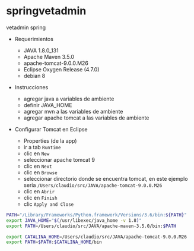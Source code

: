 # springvetadmin
vetadmin spring

- Requerimientos
  - JAVA 1.8.0_131
  - Apache Maven 3.5.0
  - apache-tomcat-9.0.0.M26
  - Eclipse Oxygen Release (4.7.0)
  - debian 8
  
- Instrucciones
	- agregar java a variables de ambiente
	- definir JAVA_HOME
	- agregar mvn a las variables de ambiente
	- agregar apache tomcat a las variables de ambiente

- Configurar Tomcat en Eclipse
	- Properties (de la app)
	- ir a tab `Runtime`
	- clic en `New`
	- seleccionar apache tomcat 9
	- clic en `Next`
	- clic en `Browse`
	- seleccionar directorio donde se encuentra tomcat, en este ejemplo seria `/Users/claudio/src/JAVA/apache-tomcat-9.0.0.M26`
	- clic en `Abrir`
	- clic en `Finish`
	- clic `Apply and Close`


```sh
PATH="/Library/Frameworks/Python.framework/Versions/3.6/bin:${PATH}"
export JAVA_HOME="$(/usr/libexec/java_home -v 1.8)"
export PATH=/Users/claudio/src/JAVA/apache-maven-3.5.0/bin:$PATH

export CATALINA_HOME=/Users/claudio/src/JAVA/apache-tomcat-9.0.0.M26
export PATH=$PATH:$CATALINA_HOME/bin
```
